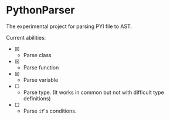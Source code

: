 # PythonParser
The experimental project for parsing PYI file to AST.

Current abilities:
 - [x] - Parse class
 - [x] - Parse function
 - [x] - Parse variable
 - [ ] - Parse type. (It works in common but not with difficult type definitions)
 - [ ] - Parse `if`'s conditions. 
